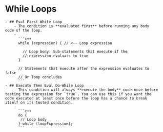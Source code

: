 # While Loops
	- ## Eval First While Loop
		- The condition is **evaluated first** before running any body code of the loop.
		-
		  ```c++
		  while (expression) { // <-- Loop expression
		  
		    // Loop body: Sub-statements that execute if the 
		    // expression evaluats to true 
		  }
		  
		  // Statements that execute after the expression evaluates to false
		  // Or loop concludes
		  ```
	- ## Execute Then Eval Do-While Loop
		- This condition will always **execute the body** code once before testing the expression for `true`. You can use this if you want the code executed at least once before the loop has a chance to break itself on its tested condition.
		-
		  ```c++
		  do {
		   // Loop body
		  } while (loopExpression);
		  ```